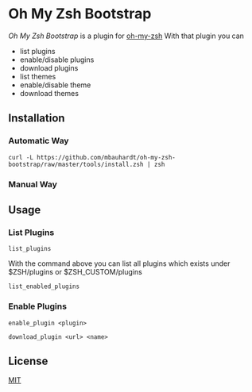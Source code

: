 # Oh My Zsh Bootstrap

_Oh My Zsh Bootstrap_ is a plugin for [oh-my-zsh](https://github.com/robbyrussell/oh-my-zsh)
With that plugin you can

* list plugins
* enable/disable plugins
* download plugins
* list themes
* enable/disable theme
* download themes

## Installation
### Automatic Way

    curl -L https://github.com/mbauhardt/oh-my-zsh-bootstrap/raw/master/tools/install.zsh | zsh
    
### Manual Way

## Usage
### List Plugins

    list_plugins
    
With the command above you can list all plugins which exists under $ZSH/plugins or $ZSH_CUSTOM/plugins

    list_enabled_plugins
    
### Enable Plugins
    
    enable_plugin <plugin>
    
    download_plugin <url> <name>





## License

[MIT](http://opensource.org/licenses/MIT)
